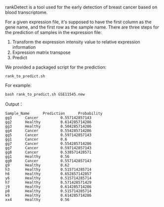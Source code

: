 rankDetect is a tool used for the early detection of breast cancer based on blood transcriptome.

For a given expression file, it's supposed to have the first column as the gene name, and the first row as the sample name.
There are three steps for the prediction of samples in the expression file:
1. Transform the expression intensity value to relative expression information
1. Expression matrix transpose
1. Predict

We provided a packaged script for the prediction: 
```
rank_to_predict.sh
```

For example:

```
bash rank_to_predict.sh GSE11545.new
```

Output：

```
Sample_Name      Prediction      Probability
gg3      Cancer          0.557142857143
gg2      Healthy         0.614285714286
gg3      Healthy         0.504285714286
gg4      Cancer          0.554285714286
gg5      Cancer          0.597142857143
gg1      Cancer          0.6
gg7      Cancer          0.554285714286
gg7      Cancer          0.597142857143
gg8      Cancer          0.538571428571
gg1      Healthy         0.56
gg0      Cancer          0.557142857143
g9       Healthy         0.62
h3       Healthy         0.515714285714
h6       Healthy         0.652857142857
y6       Healthy         0.515714285714
h7       Healthy         0.571428571429
j9       Healthy         0.614285714286
p0       Healthy         0.515714285714
k9       Healthy         0.614285714286
xx4      Healthy         0.56
```
